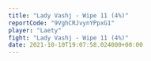 ```yaml
---
title: "Lady Vashj - Wipe 11 (4%)"
reportCode: "9VghCRJvynYPpxG1"
player: "Laety"
fight: "Lady Vashj - Wipe 11 (4%)"
date: 2021-10-10T19:07:58.024000+00:00
---
```

